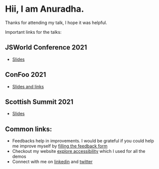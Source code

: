 # Hii, I am Anuradha.

Thanks for attending my talk, I hope it was helpful.

Important links for the talks:

## JSWorld Conference 2021
- [Slides](https://docs.google.com/presentation/d/1NHWJEJp4AwICmLUBNd2_VctVMVIaHLPooF6BtIGIY3M/edit?usp=sharing)

## ConFoo 2021
- [Slides and links](https://github.com/anuk79/tech-talks-links/blob/main/confoo2021.md)

## Scottish Summit 2021
- [Slides](https://github.com/anuk79/tech-talks-links/tree/main/ScottishSummit2021)


## Common links:
- Feedbacks help in improvements. I would be grateful if you could help me improve myself by [filling the feedback form](https://docs.google.com/forms/d/e/1FAIpQLSewS9PFzg7ZjX9-dkg8gxZxKYo_PhVnXZszAy8wIO4bMmJLdQ/viewform)
- Checkout my website [explore accessibility](https://explore-a11y.netlify.app/) which I used for all the demos
- Connect with me on [linkedin](https://www.linkedin.com/in/anuradha15/) and [twitter](https://twitter.com/miracle_404)
